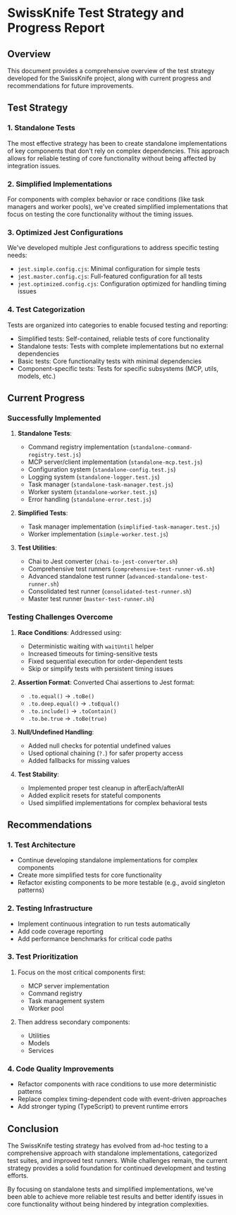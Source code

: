 # SwissKnife Test Strategy and Progress Report

## Overview
This document provides a comprehensive overview of the test strategy developed for the SwissKnife project, along with current progress and recommendations for future improvements.

## Test Strategy

### 1. Standalone Tests
The most effective strategy has been to create standalone implementations of key components that don't rely on complex dependencies. This approach allows for reliable testing of core functionality without being affected by integration issues.

### 2. Simplified Implementations
For components with complex behavior or race conditions (like task managers and worker pools), we've created simplified implementations that focus on testing the core functionality without the timing issues.

### 3. Optimized Jest Configurations
We've developed multiple Jest configurations to address specific testing needs:
- `jest.simple.config.cjs`: Minimal configuration for simple tests
- `jest.master.config.cjs`: Full-featured configuration for all tests
- `jest.optimized.config.cjs`: Configuration optimized for handling timing issues

### 4. Test Categorization
Tests are organized into categories to enable focused testing and reporting:
- Simplified tests: Self-contained, reliable tests of core functionality
- Standalone tests: Tests with complete implementations but no external dependencies
- Basic tests: Core functionality tests with minimal dependencies
- Component-specific tests: Tests for specific subsystems (MCP, utils, models, etc.)

## Current Progress

### Successfully Implemented
1. **Standalone Tests**:
   - Command registry implementation (`standalone-command-registry.test.js`)
   - MCP server/client implementation (`standalone-mcp.test.js`)
   - Configuration system (`standalone-config.test.js`)
   - Logging system (`standalone-logger.test.js`)
   - Task manager (`standalone-task-manager.test.js`)
   - Worker system (`standalone-worker.test.js`)
   - Error handling (`standalone-error.test.js`)

2. **Simplified Tests**:
   - Task manager implementation (`simplified-task-manager.test.js`)
   - Worker implementation (`simple-worker.test.js`)

3. **Test Utilities**:
   - Chai to Jest converter (`chai-to-jest-converter.sh`)
   - Comprehensive test runners (`comprehensive-test-runner-v6.sh`)
   - Advanced standalone test runner (`advanced-standalone-test-runner.sh`)
   - Consolidated test runner (`consolidated-test-runner.sh`)
   - Master test runner (`master-test-runner.sh`)

### Testing Challenges Overcome
1. **Race Conditions**: Addressed using:
   - Deterministic waiting with `waitUntil` helper
   - Increased timeouts for timing-sensitive tests
   - Fixed sequential execution for order-dependent tests
   - Skip or simplify tests with persistent timing issues

2. **Assertion Format**: Converted Chai assertions to Jest format:
   - `.to.equal()` → `.toBe()`
   - `.to.deep.equal()` → `.toEqual()`
   - `.to.include()` → `.toContain()`
   - `.to.be.true` → `.toBe(true)`

3. **Null/Undefined Handling**: 
   - Added null checks for potential undefined values
   - Used optional chaining (`?.`) for safer property access
   - Added fallbacks for missing values

4. **Test Stability**:
   - Implemented proper test cleanup in afterEach/afterAll
   - Added explicit resets for stateful components
   - Used simplified implementations for complex behavioral tests

## Recommendations

### 1. Test Architecture
- Continue developing standalone implementations for complex components
- Create more simplified tests for core functionality
- Refactor existing components to be more testable (e.g., avoid singleton patterns)

### 2. Testing Infrastructure
- Implement continuous integration to run tests automatically
- Add code coverage reporting
- Add performance benchmarks for critical code paths

### 3. Test Prioritization
1. Focus on the most critical components first:
   - MCP server implementation
   - Command registry
   - Task management system
   - Worker pool

2. Then address secondary components:
   - Utilities
   - Models
   - Services

### 4. Code Quality Improvements
- Refactor components with race conditions to use more deterministic patterns
- Replace complex timing-dependent code with event-driven approaches
- Add stronger typing (TypeScript) to prevent runtime errors

## Conclusion
The SwissKnife testing strategy has evolved from ad-hoc testing to a comprehensive approach with standalone implementations, categorized test suites, and improved test runners. While challenges remain, the current strategy provides a solid foundation for continued development and testing efforts.

By focusing on standalone tests and simplified implementations, we've been able to achieve more reliable test results and better identify issues in core functionality without being hindered by integration complexities.
